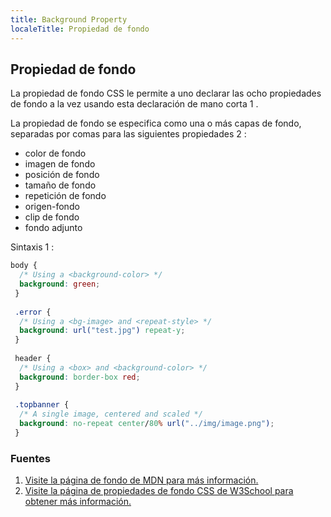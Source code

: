 ```yaml
---
title: Background Property
localeTitle: Propiedad de fondo
---
```

## Propiedad de fondo

La propiedad de fondo CSS le permite a uno declarar las ocho propiedades de fondo a la vez usando esta declaración de mano corta 1 .

La propiedad de fondo se especifica como una o más capas de fondo, separadas por comas para las siguientes propiedades 2 :

*   color de fondo
*   imagen de fondo
*   posición de fondo
*   tamaño de fondo
*   repetición de fondo
*   origen-fondo
*   clip de fondo
*   fondo adjunto

Sintaxis 1 :

```css
body { 
  /* Using a <background-color> */ 
  background: green; 
 } 
 
 .error { 
  /* Using a <bg-image> and <repeat-style> */ 
  background: url("test.jpg") repeat-y; 
 } 
 
 header { 
  /* Using a <box> and <background-color> */ 
  background: border-box red; 
 } 
 
 .topbanner { 
  /* A single image, centered and scaled */ 
  background: no-repeat center/80% url("../img/image.png"); 
 } 
```

### Fuentes

1.  [Visite la página de fondo de MDN para más información.](https://developer.mozilla.org/en-US/docs/Web/CSS/background)
2.  [Visite la página de propiedades de fondo CSS de W3School para obtener más información.](https://www.w3schools.com/cssref/css3_pr_background.asp)